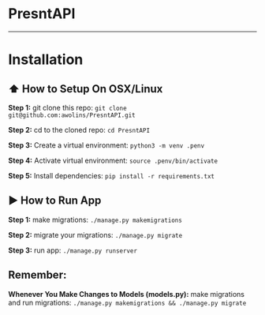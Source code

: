 # PresntAPI
---
# Installation

## :arrow_up: How to Setup On OSX/Linux

**Step 1:** git clone this repo: `git clone git@github.com:awolins/PresntAPI.git`

**Step 2:** cd to the cloned repo: `cd PresntAPI`

**Step 3:** Create a virtual environment: `python3 -m venv .penv`

**Step 4:** Activate virtual environment: `source .penv/bin/activate`

**Step 5:** Install dependencies: `pip install -r requirements.txt`


## :arrow_forward: How to Run App

**Step 1:** make migrations: `./manage.py makemigrations`

**Step 2:** migrate your migrations: `./manage.py migrate`

**Step 3:** run app: `./manage.py runserver`

## Remember:
**Whenever You Make Changes to Models (models.py):** make migrations and run migrations: `./manage.py makemigrations && ./manage.py migrate`
